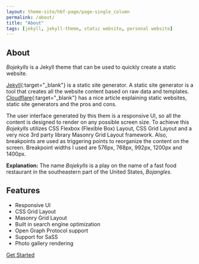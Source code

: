 ```yaml
---
layout: theme-site/hbf-page/page-single_column
permalink: /about/
title: "About"
tags: [jekyll, jekyll-theme, static website, personal website]
---
```


## About

*Bojekylls* is a Jekyll theme that can be used to quickly create a static website.

[Jekyll](https://jekyllrb.com){:target="_blank"} is a static site generator. A static site generator is a tool that creates all the website content based on raw data and templates. [Cloudflare](https://www.cloudflare.com/learning/performance/static-site-generator){:target="_blank"} has a nice article explaining static websites, static site generators and the pros and cons.

The user interface generated by this them is a responsive UI, so all the content is designed to render on any possible screen size. To achieve this *Bojekylls* utilizes CSS Flexbox (Flexible Box) Layout, CSS Grid Layout and a very nice 3rd party library Masonry Grid Layout framework. Also, breakpoints are used as triggering points to reorganize the content on the screen. Breakpoint widths I used are 576px, 768px, 992px, 1200px and 1400px.

<div class="jkt-border-color-palegreen2 gs-background-color-palegreen2 jkt-border-rounded-10 gs-margin-10 gs-padding-10">
<b>Explanation:</b> The name <i>Bojekylls</i> is a play on the name of a fast food restaurant in the southeastern part of the United States, <i>Bojangles</i>.
</div>

## Features

- Responsive UI
- CSS Grid Layout
- Masonry Grid Layout
- Built in search engine optimization
- Open Graph Protocol support
- Support for SaSS
- Photo gallery rendering

<a class="jkt-button" href="/docs/quick-start-guide">Get Started</a>
